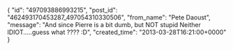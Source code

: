  {
   "id": "497093886993215",
   "post_id": "462493170453287_497054310330506",
   "from_name": "Pete Daoust",
   "message": "And since Pierre is a bit dumb, but NOT stupid Neither IDIOT.....guess what ???? :D",
   "created_time": "2013-03-28T16:21:00+0000"
 }
